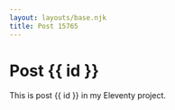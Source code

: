 ```yaml
---
layout: layouts/base.njk
title: Post 15765
---
```


# Post {{ id }}

This is post {{ id }} in my Eleventy project.
